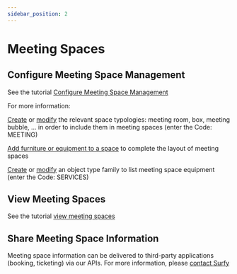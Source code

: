 ```yaml
---
sidebar_position: 2
---
```


# Meeting Spaces

## Configure Meeting Space Management

See the tutorial [Configure Meeting Space Management](/en/docs/tutorials/surfaces/meetingroom/config)

For more information:

[Create](/en/docs/tutorials/surfaces/room/roomtype.md#create-a-space-typology) or [modify](/en/docs/tutorials/surfaces/room/roomtype.md#modify-a-space-typology) the relevant space typologies: meeting room, box, meeting bubble, ... in order to include them in meeting spaces (enter the Code: MEETING)

[Add furniture or equipment to a space](/en/docs/tutorials/objects/item/create.md#add-an-object-to-the-space) to complete the layout of meeting spaces

[Create](/en/docs/tutorials/objects/family/create) or [modify](/en/docs/tutorials/objects/family/edit) an object type family to list meeting space equipment (enter the Code: SERVICES)


## View Meeting Spaces

See the tutorial [view meeting spaces](/en/docs/tutorials/surfaces/meetingroom/read.md)

## Share Meeting Space Information

Meeting space information can be delivered to third-party applications (booking, ticketing) via our APIs.
For more information, please [contact Surfy](https://www.surfy.pro/contact)



